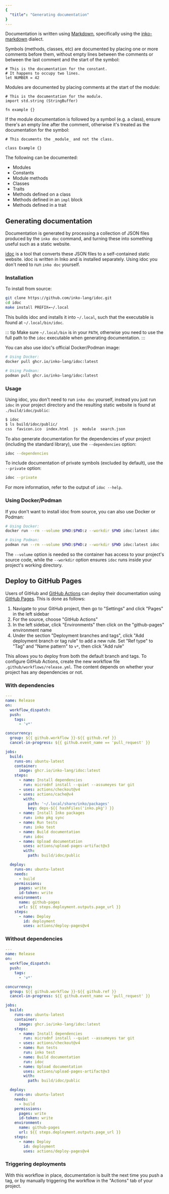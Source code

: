 ```yaml
---
{
  "title": "Generating documentation"
}
---
```


Documentation is written using
[Markdown](https://en.wikipedia.org/wiki/Markdown), specifically using the
[inko-markdown](https://github.com/yorickpeterse/inko-markdown) dialect.

Symbols (methods, classes, etc) are documented by placing one or more comments
before them, without empty lines between the comments or between the last
comment and the start of the symbol:

```inko
# This is the documentation for the constant.
# It happens to occupy two lines.
let NUMBER = 42
```

Modules are documented by placing comments at the start of the module:

```inko
# This is the documentation for the module.
import std.string (StringBuffer)

fn example {}
```

If the module documentation is followed by a symbol (e.g. a class), ensure
there's an empty line after the comment, otherwise it's treated as the
documentation for the symbol:

```inko
# This documents the _module_ and not the class.

class Example {}
```

The following can be documented:

- Modules
- Constants
- Module methods
- Classes
- Traits
- Methods defined on a class
- Methods defined in an `impl` block
- Methods defined in a trait

## Generating documentation

Documentation is generated by processing a collection of JSON files produced by
the `inko doc` command, and turning these into something useful such as a static
website.

[idoc](https://github.com/inko-lang/idoc) is a tool that converts these JSON
files to a self-contained static website. idoc is written in Inko and is
installed separately. Using idoc you don't need to run `inko doc` yourself.

### Installation

To install from source:

```bash
git clone https://github.com/inko-lang/idoc.git
cd idoc
make install PREFIX=~/.local
```

This builds idoc and installs it into `~/.local`, such that the executable is
found at `~/.local/bin/idoc`.

::: tip
Make sure `~/.local/bin` is in your `PATH`, otherwise you need to use the full
path to the `idoc` executable when generating documentation.
:::

You can also use idoc's official Docker/Podman image:

```bash
# Using Docker:
docker pull ghcr.io/inko-lang/idoc:latest

# Using Podman:
podman pull ghcr.io/inko-lang/idoc:latest
```

### Usage

Using idoc, you don't need to run `inko doc` yourself, instead you just run
`idoc` in your project directory and the resulting static website is found at
`./build/idoc/public`:

```bash
$ idoc
$ ls build/idoc/public/
css  favicon.ico  index.html  js  module  search.json
```

To also generate documentation for the dependencies of your project (including
the standard library), use the `--dependencies` option:

```bash
idoc --dependencies
```

To include documentation of private symbols (excluded by default), use the
`--private` option:

```bash
idoc --private
```

For more information, refer to the output of `idoc --help`.

### Using Docker/Podman

If you don't want to install idoc from source, you can also use Docker or
Podman:

```bash
# Using Docker:
docker run --rm --volume $PWD:$PWD:z --workdir $PWD idoc:latest idoc

# Using Podman:
podman run --rm --volume $PWD:$PWD:z --workdir $PWD idoc:latest idoc
```

The `--volume` option is needed so the container has access to your project's
source code, while the `--workdir` option ensures `idoc` runs inside your
project's working directory.

## Deploy to GitHub Pages

Users of GitHub and [GitHub Actions](https://docs.github.com/en/actions) can
deploy their documentation using [GitHub Pages](https://pages.github.com/). This
is done as follows:

1. Navigate to your GitHub project, then go to "Settings" and click "Pages" in
   the left sidebar
1. For the source, choose "GitHub Actions"
1. In the left sidebar, click "Environments" then click on the "github-pages"
   environment name
1. Under the section "Deployment branches and tags", click "Add deployment
   branch or tag rule" to add a new rule. Set "Ref type" to "Tag" and "Name
   pattern" to `v*`, then click "Add rule"

This allows you to deploy from both the default branch and tags. To configure
GitHub Actions, create the new workflow file `.github/workflows/release.yml`.
The content depends on whether your project has any dependencies or not.

### With dependencies

```yaml
---
name: Release
on:
  workflow_dispatch:
  push:
    tags:
      - 'v*'

concurrency:
  group: ${{ github.workflow }}-${{ github.ref }}
  cancel-in-progress: ${{ github.event_name == 'pull_request' }}

jobs:
  build:
    runs-on: ubuntu-latest
    container:
      image: ghcr.io/inko-lang/idoc:latest
    steps:
      - name: Install dependencies
        run: microdnf install --quiet --assumeyes tar git
      - uses: actions/checkout@v4
      - uses: actions/cache@v4
        with:
          path: '~/.local/share/inko/packages'
          key: deps-${{ hashFiles('inko.pkg') }}
      - name: Install Inko packages
        run: inko pkg sync
      - name: Run tests
        run: inko test
      - name: Build documentation
        run: idoc
      - name: Upload documentation
        uses: actions/upload-pages-artifact@v3
        with:
          path: build/idoc/public

  deploy:
    runs-on: ubuntu-latest
    needs:
      - build
    permissions:
      pages: write
      id-token: write
    environment:
      name: github-pages
      url: ${{ steps.deployment.outputs.page_url }}
    steps:
      - name: Deploy
        id: deployment
        uses: actions/deploy-pages@v4
```

### Without dependencies

```yaml
---
name: Release
on:
  workflow_dispatch:
  push:
    tags:
      - 'v*'

concurrency:
  group: ${{ github.workflow }}-${{ github.ref }}
  cancel-in-progress: ${{ github.event_name == 'pull_request' }}

jobs:
  build:
    runs-on: ubuntu-latest
    container:
      image: ghcr.io/inko-lang/idoc:latest
    steps:
      - name: Install dependencies
        run: microdnf install --quiet --assumeyes tar git
      - uses: actions/checkout@v4
      - name: Run tests
        run: inko test
      - name: Build documentation
        run: idoc
      - name: Upload documentation
        uses: actions/upload-pages-artifact@v3
        with:
          path: build/idoc/public

  deploy:
    runs-on: ubuntu-latest
    needs:
      - build
    permissions:
      pages: write
      id-token: write
    environment:
      name: github-pages
      url: ${{ steps.deployment.outputs.page_url }}
    steps:
      - name: Deploy
        id: deployment
        uses: actions/deploy-pages@v4
```

### Triggering deployments

With this workflow in place, documentation is built the next time you push a
tag, or by manually triggering the workflow in the "Actions" tab of your
project.

